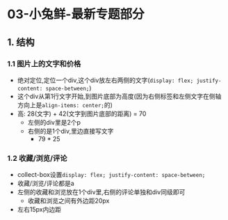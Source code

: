 # 03-小兔鲜-最新专题部分

## 1. 结构

### 1.1 图片上的文字和价格

- 绝对定位,定位一个div,这个div放左右两侧的文字(`display: flex; justify-content: space-between;`)
- 这个div从第1行文字开始,到图片底部为高度(因为右侧标签和左侧文字在侧轴方向上是`align-items: center;`的)
- 高: 28(文字) + 42(文字到图片底部的距离) = 70
  - 左侧的div里是2个p
  - 右侧的是1个div,里边直接写文字
    - 79 * 25

### 1.2 收藏/浏览/评论

- collect-box设置`display: flex; justify-content: space-between;`
- 收藏/浏览/评论都是a
- 左侧的收藏和浏览放在1个div里,右侧的评论单独和div同级即可
  - 收藏和浏览之间有外边距20px
- 左右15px内边距